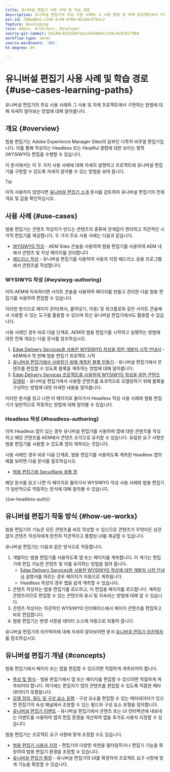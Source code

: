 ```yaml
---
title: 유니버설 편집기 사용 사례 및 학습 경로
description: 유니버설 편집기의 주요 사용 사례와 그 사용 방법 및 자체 프로젝트에서 구현하는 방법에 대해 알아봅니다.
exl-id: 398ad0e2-c299-4c49-9784-05c84c67bec2
feature: Developing
role: Admin, Architect, Developer
source-git-commit: bb149cd43158bfd1ceb43b04cc536c8c8291f968
workflow-type: tm+mt
source-wordcount: '882'
ht-degree: 0%

---
```


# 유니버설 편집기 사용 사례 및 학습 경로 {#use-cases-learning-paths}

유니버설 편집기의 주요 사용 사례와 그 사용 및 자체 프로젝트에서 구현하는 방법에 대해 자세히 알아보는 방법에 대해 알아봅니다.

## 개요 {#overview}

범용 편집기는 Adobe Experience Manager Sites의 일부인 다목적 비주얼 편집기입니다. 이를 통해 작성자는 Headless 또는 Headful 경험에 대한 보이는 항목(WYSIWYG) 편집을 수행할 수 있습니다.

이 문서에서는 이 두 가지 사용 사례에 대해 자세히 설명하고 프로젝트에 유니버설 편집기를 구현할 수 있도록 자세히 알아볼 수 있는 방법을 보여 줍니다.

>[!TIP]
>
>아직 사용하지 않았다면 [유니버설 편집기 소개](/help/implementing/universal-editor/introduction.md) 문서를 검토하여 유니버설 편집기의 전체 개요 및 값을 확인하십시오.

## 사용 사례 {#use-cases}

범용 편집기는 콘텐츠 작성자가 만드는 콘텐츠의 종류에 관계없이 편리하고 직관적인 시각적 편집기를 제공합니다. 두 가지 주요 사용 사례는 다음과 같습니다.

* [WYSIWYG 작성](#wysiwyg-authoring) - AEM Sites 콘솔을 사용하여 범용 편집기를 사용하여 AEM 내에서 콘텐츠 및 작성 페이지를 관리합니다
* [헤드리스 작성](#headless-authoring) - 유니버설 편집기를 사용하여 사용자 지정 헤드리스 응용 프로그램에서 콘텐츠를 작성합니다.

### WYSIWYG 작성 {#wysiwyg-authoring}

이미 AEM에 익숙하다면 사이트 콘솔을 사용하여 페이지를 만들고 관리한 다음 범용 편집기를 사용하여 편집할 수 있습니다.

이러한 방식으로 페이지 관리(복사, 붙여넣기, 이동) 및 워크플로와 같은 사이트 콘솔에서 사용할 수 있는 도구를 활용할 수 있으며 최신 유니버설 편집기에서도 활용할 수 있습니다.

사용 사례인 경우 바로 다음 단계로, AEM의 범용 편집기를 시작하고 실행하는 방법에 대한 전체 개요는 다음 문서를 참조하십시오.

1. [Edge Delivery Services을 사용한 WYSIWYG 작성을 위한 개발자 시작 안내서](https://www.aem.live/developer/ue-tutorial) - AEM에서 첫 번째 범용 편집기 프로젝트 시작
1. [유니버설 편집기에서 사용하기 위해 계측된 블록 만들기](https://www.aem.live/developer/universal-editor-blocks) - 유니버설 편집기에서 콘텐츠를 편집할 수 있도록 블록을 계측하는 방법에 대해 알아봅니다.
1. [Edge Delivery Services 프로젝트를 사용하여 WYSIWYG 작성을 위한 콘텐츠 모델링](https://www.aem.live/developer/component-model-definitions) - 유니버설 편집기에서 사용할 콘텐츠를 효과적으로 모델링하기 위해 블록을 구성하는 방법에 대한 자세한 내용을 알아봅니다.

이러한 문서를 읽고 나면 이 페이지로 돌아가서 Headless 작성 사용 사례와 범용 편집기가 일반적으로 작동하는 방법에 대해 알아볼 수 있습니다.

### Headless 작성 {#headless-authoring}

이미 Headless 앱이 있는 경우 유니버설 편집기를 사용하여 앱에 대한 콘텐츠를 작성하고 해당 콘텐츠를 AEM에서 콘텐츠 조각으로 유지할 수 있습니다. 유일한 요구 사항은 범용 편집기를 사용할 수 있도록 앱이 계측되는 것입니다.

사용 사례인 경우 바로 다음 단계로, 범용 편집기를 사용하도록 계측된 Headless 앱의 예를 보려면 다음 문서를 참조하십시오.

* [범용 편집기용 SecurBank 샘플 앱](/help/implementing/universal-editor/securbank.md)

해당 문서를 읽고 나면 이 페이지로 돌아가서 WYSIWYG 작성 사용 사례와 범용 편집기가 일반적으로 작동하는 방식에 대해 알아볼 수 있습니다.

{{ue-headless-auth}}

## 유니버설 편집기 작동 방식 {#how-ue-works}

범용 편집기의 기능은 모든 콘텐츠를 바로 작성할 수 있으므로 콘텐츠가 무엇이든 상관없이 콘텐츠 작성자에게 완전히 직관적이고 통합된 UI를 제공할 수 있습니다.

유니버설 편집기는 다음과 같은 방식으로 작동합니다.

1. 개발자는 범용 편집기를 사용하도록 앱 또는 페이지를 계측합니다. 이 계기는 편집기에 편집 가능한 콘텐츠 및 이를 유지하는 방법을 알려 줍니다.
   * [Edge Delivery Services을 사용한 WYSIWYG 작성에 대한 개발자 시작 안내서](https://www.aem.live/developer/ue-tutorial) 설명서를 따르는 경우 페이지가 자동으로 계측됩니다.
   * Headless 작성의 경우 앱을 쉽게 계측할 수 있습니다.
1. 콘텐츠 작성자는 범용 편집기를 로드하고, 이 편집용 페이지를 로드합니다. 계측된 콘텐츠이므로 편집할 수 있는 콘텐츠와 표시 및 지속되는 방법에 대해 알 수 있습니다.
1. 콘텐츠 작성자는 직관적인 WYSIWYG 인터페이스에서 페이지 콘텐츠를 편집하고 바로 편집합니다.
1. 범용 편집기는 변경 사항을 데이터 소스에 자동으로 되돌려 줍니다.

유니버설 편집기의 아키텍처에 대해 자세히 알아보려면 문서 [유니버설 편집기 아키텍처](/help/implementing/universal-editor/architecture.md)를 참조하십시오.

## 유니버설 편집기 개념 {#concepts}

범용 편집기에서 페이지 또는 앱을 편집할 수 있으려면 적절하게 계측되어야 합니다.

* [특성 및 형식](/help/implementing/universal-editor/attributes-types.md) - 범용 편집기에서 앱 또는 페이지를 편집할 수 있으려면 적절하게 계측되어야 합니다. 여기에는 편집자가 앱의 콘텐츠를 편집할 수 있도록 적절한 메타데이터가 포함됩니다.
* [모델 정의, 필드 및 구성 요소 유형](/help/implementing/universal-editor/field-types.md) - 구성 요소를 편집할 수 있는 메타데이터가 있으면 편집기의 속성 패널에서 조정할 수 있는 필드와 구성 요소 유형을 정의합니다.
* [유니버설 편집기 이벤트](/help/implementing/universal-editor/events.md) - 유니버설 편집기에서 콘텐츠 또는 UI 인터랙션에 내보내는 이벤트를 사용하여 앱의 편집 환경을 개선하여 앱을 추가로 사용자 지정할 수 있습니다.

범용 편집기는 프로젝트 요구 사항에 맞게 조정할 수도 있습니다.

* [범용 편집기 사용자 지정](/help/implementing/universal-editor/customizing.md) - 편집기의 다양한 측면을 필터링하거나 편집기 기능을 확장하여 범용 편집기 환경을 조정할 수 있습니다.
* [유니버설 편집기 확장](/help/implementing/universal-editor/extending.md) - 유니버설 편집기의 UI를 확장하여 프로젝트 요구 사항에 맞게 기능을 확장할 수 있습니다.
